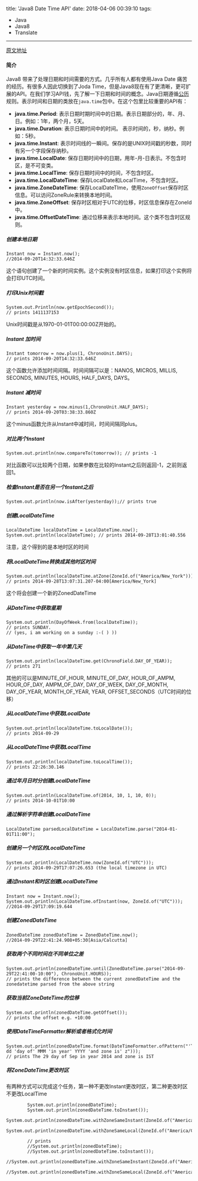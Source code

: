 title: 'Java8 Date Time API'
date: 2018-04-06 00:39:10
tags:
  - Java
  - Java8
  - Translate
---

[原文地址](http://www.studytrails.com/java/java8/java8_date_and_time/)  
#### 简介
Java8 带来了处理日期和时间需要的方式。几乎所有人都有使用Java Date 痛苦的经历。有很多人因此切换到了Joda Time，但是Java8现在有了更清晰，更可扩展的API。在我们学习API钱，先了解一下日期和时间的概念。Java日期遵循[公历](http://en.wikipedia.org/wiki/Gregorian_calendar)规则。表示时间和日期的类放在`java.time`包中。在这个包里比较重要的API有：  
  * **java.time.Period**: 表示日期时期时间中的日期。表示日期部分的，年、月、日。例如：1年，两个月，5天。
  * **java.time.Duration**: 表示日期时间中的时间。 表示时间的，秒，纳秒。例如：5秒。
  * **java.time.Instant**: 表示时间线的一瞬间。保存的是UNIX时间戳的秒数，同时有另一个字段保存纳秒。
  * **java.time.LocalDate**: 保存日期时间中的日期，用年-月-日表示。不包含时区，是不可变类。
  * **java.time.LocalTime**: 保存日期时间中的时间，不包含时区。
  * **java.time.LocalDateTime**: 保存LocalDate和LocalTime，不包含时区。
  * **java.time.ZoneDateTime**: 保存LocalDateTIme，使用`ZoneOffset`保存时区信息。可以访问ZoneRule来转换本地时间。
  * **java.time.ZoneOffset**: 保存时区相对于UTC的位移，时区信息保存在ZoneId中。
  * **java.time.OffsetDateTime**: 通过位移来表示本地时间。这个类不包含时区规则。    

##### 创建本地日期

```
Instant now = Instant.now();
//2014-09-20T14:32:33.646Z
```
这个语句创建了一个新的时间实例。这个实例没有时区信息，如果打印这个实例将会打印UTC时间。  
##### 打印Unix时间戳
```
System.out.Println(now.getEpochSecond());
// prints 1411137153
```
Unix时间戳是从1970-01-01T00:00:00Z开始的。
#####  Instant 加时间
```
Instant tomorrow = now.plus(1, ChronoUnit.DAYS);
// prints 2014-09-20T14:32:33.646Z
```
这个函数允许添加时间间隔。时间间隔可以是：NANOS, MICROS, MILLIS, SECONDS, MINUTES, HOURS, HALF_DAYS, DAYS。
##### Instant 减时间
```
Instant yesterday = now.minus(1,ChronoUnit.HALF_DAYS);
// prints 2014-09-20T03:38:33.860Z
```
这个minus函数允许从Instant中减时间，时间间隔同plus。
##### 对比两个Instant
```
System.out.println(now.compareTo(tomorrow)); // prints -1
```
对比函数可以比较两个日期，如果参数在比较的Instant之后则返回-1，之前则返回1。
##### 检查Instant是否在另一个Instant之后
```
System.out.println(now.isAfter(yesterday));// prints true
```
##### 创建LocalDateTime
```
LocalDateTime localDateTime = LocalDateTime.now();
System.out.println(localDateTime); // prints 2014-09-28T13:01:40.556
```
注意，这个得到的是本地时区的时间
##### 将LocalDateTime转换成其他时区时间
```
System.out.println(localDateTime.atZone(ZoneId.of("America/New_York")));
// prints 2014-09-28T13:07:31.207-04:00[America/New_York]
```
这个将会创建一个新的ZonedDateTime
##### 从DateTime中获取星期
```
System.out.println(DayOfWeek.from(localDateTime));
// prints SUNDAY.
// (yes, i am working on a sunday :-( ) ))
```
##### 从DateTime中获取一年中第几天
```
System.out.println(localDateTime.get(ChronoField.DAY_OF_YEAR));
// prints 271
```
其他的可以是MINUTE_OF_HOUR, MINUTE_OF_DAY, HOUR_OF_AMPM, HOUR_OF_DAY, AMPM_OF_DAY, DAY_OF_WEEK, DAY_OF_MONTH, DAY_OF_YEAR, MONTH_OF_YEAR, YEAR, OFFSET_SECONDS（UTC时间的位移）
##### 从LocalDateTime中获取LocalDate
```
System.out.println(localDateTime.toLocalDate());
// prints 2014-09-29
```
##### 从LocalDateTIme中获取LocalTime
```
System.out.println(localDateTime.toLocalTime());
// prints 22:26:30.146
```
##### 通过年月日时分创建LocalDateTime
```
System.out.println(LocalDateTime.of(2014, 10, 1, 10, 0));
// prints 2014-10-01T10:00
```
##### 通过解析字符串创建LocalDateTime
```
LocalDateTime parsedLocalDateTime = LocalDateTime.parse("2014-01-01T11:00");
```
##### 创建另一个时区的LocalDateTime
```
System.out.println(LocalDateTime.now(ZoneId.of("UTC")));
// prints 2014-09-29T17:07:26.653 (the local timezone in UTC)
```
##### 通过Instant和时区创建LocalDateTime
```
Instant now = Instant.now();
System.out.println(LocalDateTime.ofInstant(now, ZoneId.of("UTC")));
//2014-09-29T17:09:19.644
```
##### 创建ZonedDateTime
```
ZonedDateTime zonedDateTime = ZonedDateTime.now();
//2014-09-29T22:41:24.908+05:30[Asia/Calcutta]
```
##### 获取两个不同时间在不同单位之差
```
System.out.println(zonedDateTime.until(ZonedDateTime.parse("2014-09-29T22:41:00-10:00"), ChronoUnit.HOURS));
// prints the difference between the current zonedDateTime and the zonedatetime parsed from the above string
```
##### 获取当前ZoneDateTime的位移
```
System.out.println(zonedDateTime.getOffset());
// prints the offset e.g. +10:00
```
##### 使用DateTimeFormatter解析或者格式化时间
```
System.out.println(zonedDateTime.format(DateTimeFormatter.ofPattern("'The' dd 'day of' MMM 'in year' YYYY 'and zone is' z")));
// prints The 29 day of Sep in year 2014 and zone is IST
```
##### 将ZoneDateTime更改时区
有两种方式可以完成这个任务，第一种不更改Instant更改时区，第二种更改时区不更改LocalTime
```
        System.out.println(zonedDateTime);
        System.out.println(zonedDateTime.toInstant());
        System.out.println(zonedDateTime.withZoneSameInstant(ZoneId.of("America/Chicago")));
        System.out.println(zonedDateTime.withZoneSameLocal(ZoneId.of("America/Chicago")));
        
        // prints 
        //System.out.println(zonedDateTime);
        //System.out.println(zonedDateTime.toInstant());
        //System.out.println(zonedDateTime.withZoneSameInstant(ZoneId.of("America/Chicago")));
        //System.out.println(zonedDateTime.withZoneSameLocal(ZoneId.of("America/Chicago")));
```
